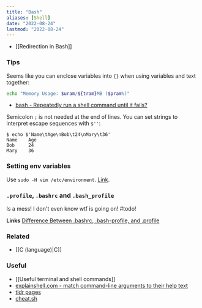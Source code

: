 ```yaml
---
title: "Bash"
aliases: [Shell]
date: "2022-08-24"
lastmod: "2022-08-24"
---
```


- [[Redirection in Bash]]

### Tips
Seems like you can enclose variables into `{}` when using variables and text together:
```bash
echo "Memory Usage: $uram/${tram}MB ($pram%)"
```

- [bash - Repeatedly run a shell command until it fails?](https://stackoverflow.com/questions/12967232)

Semicolon `;` is not needed at the end of lines.
You can set strings to interpret escape sequences with `$''`:
```shell
$ echo $'Name\tAge\nBob\t24\nMary\t36'
Name    Age
Bob     24
Mary    36
```

### Setting env variables
Use `sudo -H vim /etc/environment`. [Link](https://askubuntu.com/questions/58814).

### `.profile`, `.bashrc` and `.bash_profile`
Is a mess! I don't even know wtf is going on! #todo!

**Links**
[Difference Between .bashrc, .bash-profile, and .profile](https://www.baeldung.com/linux/bashrc-vs-bash-profile-vs-profile)

### Related
- [[C (language)|C]]

### Useful
- [[Useful terminal and shell commands]]
- [explainshell.com - match command-line arguments to their help text](https://explainshell.com/)
- [tldr pages](https://tldr.sh/)
- [cheat.sh](https://github.com/chubin/cheat.sh)
	
